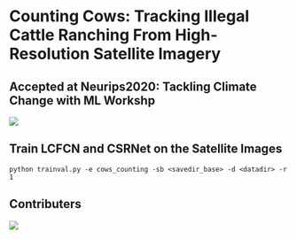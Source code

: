 # Counting Cows: Tracking Illegal Cattle Ranching From High-Resolution Satellite Imagery
## Accepted at Neurips2020: Tackling Climate Change with ML Workshp

![](results/cows.png)

## Train LCFCN and CSRNet on the Satellite Images

```
python trainval.py -e cows_counting -sb <savedir_base> -d <datadir> -r 1
```


## Contributers

![](results/contributers.png)

